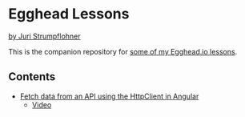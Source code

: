 # Egghead Lessons

[by Juri Strumpflohner](https://twitter.com/juristr)

This is the companion repository for [some of my Egghead.io lessons](https://egghead.io/instructors/juri-strumpflohner).

## Contents

- [Fetch data from an API using the HttpClient in Angular](https://github.com/juristr/egghead-single-lesson-videos/tree/configure-karma-mocha)
  - [Video](https://egghead.io/lessons/egghead-configure-the-angular-cli-to-use-the-karma-mocha-test-reporter)
